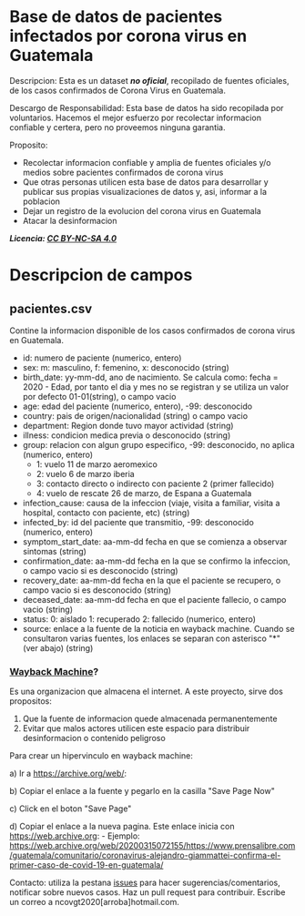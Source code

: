 # Base de datos de pacientes infectados por corona virus en Guatemala

Descripcion: Esta es un dataset ***no oficial***, recopilado de fuentes oficiales, de los casos confirmados de Corona Virus en Guatemala.

Descargo de Responsabilidad: Esta base de datos ha sido recopilada por voluntarios. Hacemos el mejor esfuerzo por recolectar informacion confiable y certera, pero no proveemos ninguna garantia.

Proposito: 
- Recolectar informacion confiable y amplia de fuentes oficiales y/o medios sobre pacientes confirmados de corona virus
- Que otras personas utilicen esta base de datos para desarrollar y publicar sus propias visualizaciones de datos y, asi, informar a la poblacion
- Dejar un registro de la evolucion del corona virus en Guatemala 
- Atacar la desinformacion

***Licencia: [CC BY-NC-SA 4.0](https://creativecommons.org/licenses/by-nc-sa/4.0/)***


# Descripcion de campos

## pacientes.csv

Contine la informacion disponible de los casos confirmados de corona virus en Guatemala.

- id: numero de paciente (numerico, entero)
- sex: m: masculino, f: femenino, x: desconocido (string)
- birth_date: yy-mm-dd, ano de nacimiento. Se calcula como: fecha = 2020 - Edad, por tanto el dia y mes no se registran y se utiliza un valor por defecto 01-01(string), o campo vacio
- age: edad del paciente (numerico, entero), -99: desconocido
- country: pais de origen/nacionalidad (string) o campo vacio
- department: Region donde tuvo mayor actividad (string)
- illness: condicion medica previa o desconocido (string)
- group: relacion con algun grupo especifico, -99: desconocido, no aplica (numerico, entero)
	- 1: vuelo 11 de marzo aeromexico
	- 2: vuelo 6 de marzo iberia
	- 3: contacto directo o indirecto con paciente 2 (primer fallecido)
	- 4: vuelo de rescate 26 de marzo, de Espana a Guatemala
- infection_cause: causa de la infeccion (viaje, visita a familiar, visita a hospital, contacto con paciente, etc) (string)
- infected_by: id del paciente que transmitio, -99: desconocido (numerico, entero)
- symptom_start_date: aa-mm-dd fecha en que se comienza a observar sintomas (string)
- confirmation_date: aa-mm-dd fecha en la que se confirmo la infeccion, o campo vacio si es desconocido (string)
- recovery_date: aa-mm-dd fecha en la que el paciente se recupero, o campo vacio si es desconocido (string)
- deceased_date: aa-mm-dd fecha en que el paciente fallecio, o campo vacio (string)
- status: 0: aislado  1: recuperado  2: fallecido (numerico, entero)
- source: enlace a la fuente de la noticia en wayback machine. Cuando se consultaron varias fuentes, los enlaces se separan con asterisco "*" (ver abajo) (string)




### [Wayback Machine](https://archive.org/web/)?

Es una organizacion que almacena el internet. A este proyecto, sirve dos propositos:
1) Que la fuente de informacion quede almacenada permanentemente
2) Evitar que malos actores utilicen este espacio para distribuir desinformacion o contenido peligroso

Para crear un hipervinculo en wayback machine:

a) Ir a https://archive.org/web/:

b) Copiar el enlace a la fuente y pegarlo en la casilla "Save Page Now"

c) Click en el boton "Save Page"

d) Copiar el enlace a la nueva pagina. Este enlace inicia con https://web.archive.org: 
	- Ejemplo: https://web.archive.org/web/20200315072155/https://www.prensalibre.com/guatemala/comunitario/coronavirus-alejandro-giammattei-confirma-el-primer-caso-de-covid-19-en-guatemala/

Contacto: utiliza la pestana [issues](https://github.com/ncovgt2020/ncovgt2020/issues) para hacer sugerencias/comentarios, notificar sobre nuevos casos. Haz un pull request para contribuir. Escribe un correo a ncovgt2020[arroba]hotmail.com.

